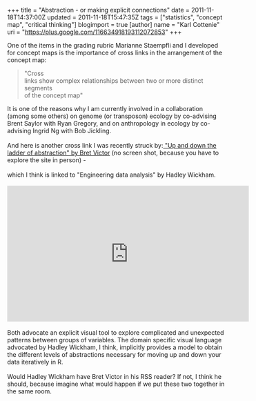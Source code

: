 +++
title = "Abstraction - or making explicit connections"
date = 2011-11-18T14:37:00Z
updated = 2011-11-18T15:47:35Z
tags = ["statistics", "concept  map", "critical thinking"]
blogimport = true 
[author]
	name = "Karl Cottenie"
	uri = "https://plus.google.com/116634918193112072853"
+++

One of the items in the grading rubric Marianne Staempfli and I developed for concept maps is the importance of cross links in the arrangement of the concept map:<br /><blockquote class="tr_bq"><div style="background-color: transparent;"><span id="internal-source-marker_0.14601261354982853" style="background-color: transparent; text-decoration: none; vertical-align: baseline; white-space: pre-wrap;"><span class="Apple-style-span" style="font-family: inherit;">"Cross links show complex relationships between two or more distinct segments of the concept map"</span></span></div></blockquote>It is one of the reasons why I am currently involved in a collaboration (among some others) on genome (or transposon) ecology by co-advising Brent Saylor with Ryan Gregory, and on anthropology in ecology by co-advising Ingrid Ng with Bob Jickling.<br /><br />And here is another cross link I was recently struck by:<a href="http://worrydream.com/LadderOfAbstraction/"> "Up and down the ladder of abstraction" by Bret Victor</a>&nbsp;(no screen shot, because you have to explore the site in person) -<br /><br />which I think is linked to "Engineering data analysis" by Hadley Wickham.<br /><br /><iframe allowfullscreen="" frameborder="0" height="315" src="http://www.youtube.com/embed/TaxJwC_MP9Q" width="560"></iframe><br /><br />Both advocate an explicit visual tool to explore complicated and unexpected patterns between groups of variables. The domain specific visual language advocated by Hadley Wickham, I think, implicitly provides a model to obtain the different levels of abstractions necessary for moving up and down your data iteratively in R.<br /><br />Would Hadley Wickham have Bret Victor in his RSS reader? If not, I think he should, because imagine what would happen if we put these two together in the same room.
